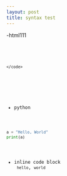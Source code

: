 ```yaml
---
layout: post
title: syntax test
---
```

-html111

<pre>
    <code class="language-markup">
        <script type="prism-html-markup">
            <h1 class="foo">h1. Heading 1</h1>
            <h2>h2. Heading 2</h2>
            <h3>h3. Heading 3</h3>
            <h4>h4. Heading 4</h4>
            <h5>h5. Heading 5</h5>
            <h6>h6. Heading 6</h6>
        </script>
    </code>
</pre>


- python

```python
a = "Hello, World"
print(a)
```

- inline code block<br>
`hello`, `world`
